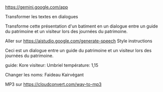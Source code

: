 https://gemini.google.com/app

Transformer les textes en dialogues

Transforme cette présentation d'un batiment en un dialogue entre un guide du patrimoine et un visiteur lors des journées du patrimoine.

Aller sur https://aistudio.google.com/generate-speech
Style instructions

Ceci est un dialogue entre un guide du patrimoine et un visiteur lors des journées du patrimoine.

guide: Kore
visiteur: Umbriel
température: 1,15

Changer les noms:
Faideau
Kairvégant

MP3 sur https://cloudconvert.com/wav-to-mp3

